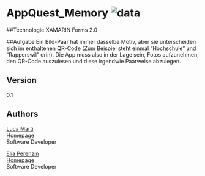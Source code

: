 # AppQuest_Memory ![data](https://img.shields.io/badge/Status-development-orange.svg)

##Technologie
XAMARIN Forms 2.0

##Aufgabe
Ein Bild-Paar hat immer dasselbe Motiv, aber sie unterscheiden sich im enthaltenen QR-Code (Zum Beispiel steht einmal “Hochschule” und “Rapperswil” drin). Die App muss also in der Lage sein, Fotos aufzunehmen, den QR-Code auszulesen und diese irgendwie Paarweise abzulegen. 

## Version
0.1

## Authors
[Luca Marti](https://github.com/zmartl)  
[Homepage](https://www.luca-marti.ch)  
Software Developer

[Elia Perenzin](https://github.com/zperee)  
[Homepage](http://eliaperenzin.ch/)  
Software Developer
